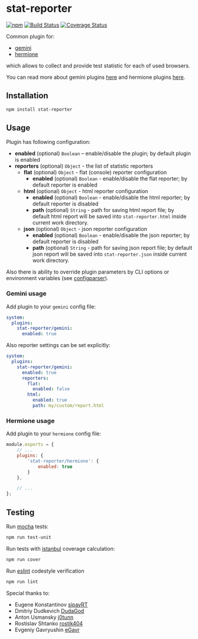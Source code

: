 # stat-reporter

[![npm](https://img.shields.io/npm/v/stat-reporter.svg)](https://www.npmjs.com/package/stat-reporter)
[![Build Status](https://travis-ci.org/gemini-testing/stat-reporter.svg?branch=master)](https://travis-ci.org/gemini-testing/stat-reporter)
[![Coverage Status](https://img.shields.io/coveralls/gemini-testing/stat-reporter.svg?style=flat)](https://coveralls.io/r/gemini-testing/stat-reporter?branch=master)

Common plugin for:

* [gemini](https://github.com/gemini-testing/gemini)
* [hermione](https://github.com/gemini-testing/hermione)

which allows to collect and provide test statistic for each of used browsers.

You can read more about gemini plugins [here](https://github.com/gemini-testing/gemini/blob/master/doc/plugins.md)
and hermione plugins [here](https://github.com/gemini-testing/hermione#plugins).

## Installation

```bash
npm install stat-reporter
```

## Usage

Plugin has following configuration:

* **enabled** (optional) `Boolean` – enable/disable the plugin; by default plugin is enabled
* **reporters** (optional) `Object` - the list of statistic reporters
    * **flat** (optional) `Object` - flat (console) reporter configuration
        * **enabled** (optional) `Boolean` - enable/disable the flat reporter; by default reporter is enabled
    * **html** (optional) `Object` - html reporter configuration
        * **enabled** (optional) `Boolean` - enable/disable the html reporter; by default reporter is disabled
        * **path** (optional) `String` - path for saving html report file; by default html report will be saved into `stat-reporter.html` inside current work directory.
    * **json** (optional) `Object` - json reporter configuration
        * **enabled** (optional) `Boolean` - enable/disable the json reporter; by default reporter is disabled
        * **path** (optional) `String` - path for saving json report file; by default json report will be saved into `stat-reporter.json` inside current work directory.

Also there is ability to override plugin parameters by CLI options or environment variables
(see [configparser](https://github.com/gemini-testing/configparser)).

### Gemini usage

Add plugin to your `gemini` config file:

```yaml
system:
  plugins:
    stat-reporter/gemini:
      enabled: true
```

Also reporter settings can be set explicitly:

```yaml
system:
  plugins:
    stat-reporter/gemini:
      enabled: true
      reporters:
        flat:
          enabled: false
        html:
          enabled: true
          path: my/custom/report.html
```

### Hermione usage

Add plugin to your `hermione` config file:

```js
module.exports = {
    // ...
    plugins: {
        'stat-reporter/hermione': {
            enabled: true
        }
    },

    // ...
};
```

## Testing

Run [mocha](http://mochajs.org) tests:
```bash
npm run test-unit
```

Run tests with [istanbul](https://github.com/gotwarlost/istanbul) coverage calculation:
```bash
npm run cover
```

Run [eslint](http://eslint.org) codestyle verification
```bash
npm run lint
```

Special thanks to:

* Eugene Konstantinov [sipayRT](https://github.com/sipayRT)
* Dmitriy Dudkevich [DudaGod](https://github.com/DudaGod)
* Anton Usmansky [j0tunn](https://github.com/j0tunn)
* Rostislav Shtanko [rostik404](https://github.com/rostik404)
* Evgeniy Gavryushin [eGavr](https://github.com/eGavr)
